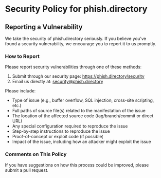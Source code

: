 # Security Policy for phish.directory

## Reporting a Vulnerability

We take the security of phish.directory seriously. If you believe you've found a security vulnerability, we encourage you to report it to us promptly.

### How to Report

Please report security vulnerabilities through one of these methods:

1. Submit through our security page: <https://phish.directory/security>
2. Email us directly at: <security@phish.directory>

Please include:

- Type of issue (e.g., buffer overflow, SQL injection, cross-site scripting, etc.)
- Full paths of source file(s) related to the manifestation of the issue
- The location of the affected source code (tag/branch/commit or direct URL)
- Any special configuration required to reproduce the issue
- Step-by-step instructions to reproduce the issue
- Proof-of-concept or exploit code (if possible)
- Impact of the issue, including how an attacker might exploit the issue

### Comments on This Policy

If you have suggestions on how this process could be improved, please submit a pull request.
